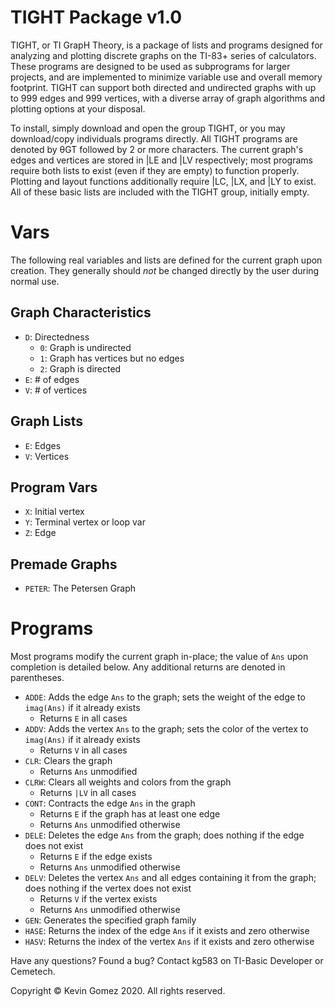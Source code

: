 # TIGHT Package v1.0
TIGHT, or TI GrapH Theory, is a package of lists and programs designed for analyzing and plotting discrete graphs on the TI-83+ series of calculators. These programs are designed to be used as subprograms for larger projects, and are implemented to minimize variable use and overall memory footprint. TIGHT can support both directed and undirected graphs with up to 999 edges and 999 vertices, with a diverse array of graph algorithms and plotting options at your disposal.

To install, simply download and open the group TIGHT, or you may download/copy individuals programs directly. All TIGHT programs are denoted by θGT followed by 2 or more characters. The current graph's edges and vertices are stored in |LE and |LV respectively; most programs require both lists to exist (even if they are empty) to function properly. Plotting and layout functions additionally require |LC, |LX, and |LY to exist. All of these basic lists are included with the TIGHT group, initially empty.

# Vars
The following real variables and lists are defined for the current graph upon creation. They generally should *not* be changed directly by the user during normal use.

## Graph Characteristics
* `D`: Directedness
  * `0`: Graph is undirected
  * `1`: Graph has vertices but no edges
  * `2`: Graph is directed
* `E`: # of edges
* `V`: # of vertices

## Graph Lists
* `E`: Edges
* `V`: Vertices

## Program Vars
* `X`: Initial vertex
* `Y`: Terminal vertex or loop var
* `Z`: Edge

## Premade Graphs
* `PETER`: The Petersen Graph

# Programs
Most programs modify the current graph in-place; the value of `Ans` upon completion is detailed below. Any additional returns are denoted in parentheses.
* `ADDE`: Adds the edge `Ans` to the graph; sets the weight of the edge to `imag(Ans)` if it already exists
  * Returns `E` in all cases
* `ADDV`: Adds the vertex `Ans` to the graph; sets the color of the vertex to `imag(Ans)` if it already exists
  * Returns `V` in all cases
* `CLR`: Clears the graph
  * Returns `Ans` unmodified
* `CLRW`: Clears all weights and colors from the graph
  * Returns `|LV` in all cases
* `CONT`: Contracts the edge `Ans` in the graph
  * Returns `E` if the graph has at least one edge
  * Returns `Ans` unmodified otherwise
* `DELE`: Deletes the edge `Ans` from the graph; does nothing if the edge does not exist
  * Returns `E` if the edge exists
  * Returns `Ans` unmodified otherwise
* `DELV`: Deletes the vertex `Ans` and all edges containing it from the graph; does nothing if the vertex does not exist
  * Returns `V` if the vertex exists
  * Returns `Ans` unmodified otherwise
* `GEN`: Generates the specified graph family
* `HASE`: Returns the index of the edge `Ans` if it exists and zero otherwise
* `HASV`: Returns the index of the vertex `Ans` if it exists and zero otherwise

Have any questions? Found a bug?
Contact kg583 on TI-Basic Developer or Cemetech.

Copyright © Kevin Gomez 2020. All rights reserved.
